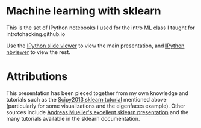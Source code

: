 # Machine learning with sklearn
This is the set of IPython notebooks I used for the intro ML class I taught for
introtohacking.github.io

Use the  [IPython slide viewer](https://slideviewer.herokuapp.com/github/dmrd/hackclass-sklearn/blob/master/presentation.ipynb#/) to view the
main presentation, and [IPython nbviewer](http://nbviewer.ipython.org) to view the
rest.

# Attributions

This presentation has been pieced together from my own knowledge and tutorials
such as the [Scipy2013 sklearn
tutorial](http://nbviewer.ipython.org/github/glouppe/tutorial-sklearn-scipy2013/tree/master/rendered_notebooks/)
mentioned above (particularly for some visualizations and the eigenfaces
example).  Other sources include [Andreas Mueller's excellent sklearn
presentation](https://amueller.github.io/sklearn_tutorial/) and the many
tutorials available in the sklearn documentation.

